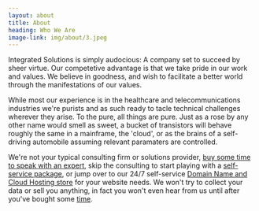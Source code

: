 ```yaml
---
layout: about
title: About
heading: Who We Are
image-link: img/about/3.jpeg
---
```


Integrated Solutions is simply audocious: A company set to succeed by sheer virtue. 
Our competetive advantage is that we take pride in our work and values. 
We believe in goodness, and wish to facilitate a better world through the manifestations of our values.

While most our experience is in the healthcare and telecommunications industries we're purists and as such ready to tacle technical challenges wherever they arise. 
To the pure, all things are pure. Just as a rose by any other name would smell as sweet, 
a bucket of transistors will behave roughly the same in a mainframe, the 'cloud', or as the brains of a self-driving automobile assuming relevant paramaters are controlled.

We're not your typical consulting firm or solutions provider, [buy some time to speak with an expert](https://link.waveapps.com/rn8j9w-jh4qyj), 
skip the consulting to start playing with a [self-service package](https://link.waveapps.com/5uv7c7-yftq6g), 
or jump over to our 24/7 self-service [Domain Name and Cloud Hosting store](https://sdxdomains.com) for your website needs. 
We won't try to collect your data or sell you anything, in fact you won't even hear from us until after you've bought some [time](https://link.waveapps.com/rn8j9w-jh4qyj).